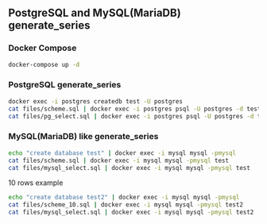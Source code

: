 PostgreSQL and MySQL(MariaDB) generate_series
-------------------------------------

### Docker Compose
```bash
docker-compose up -d
```

### PostgreSQL generate_series
```bash
docker exec -i postgres createdb test -U postgres
cat files/scheme.sql | docker exec -i postgres psql -U postgres -d test
cat files/pg_select.sql | docker exec -i postgres psql -U postgres -d test
```

### MySQL(MariaDB) like generate_series
```bash
echo "create database test" | docker exec -i mysql mysql -pmysql
cat files/scheme.sql | docker exec -i mysql mysql -pmysql test
cat files/mysql_select.sql | docker exec -i mysql mysql -pmysql test
```

10 rows example
```bash
echo "create database test2" | docker exec -i mysql mysql -pmysql
cat files/scheme_10.sql | docker exec -i mysql mysql -pmysql test2
cat files/mysql_select.sql | docker exec -i mysql mysql -pmysql test2
```
